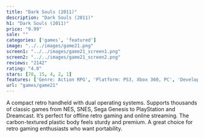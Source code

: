 ```yaml
---
title: "Dark Souls (2011)"
description: "Dark Souls (2011)"
h1: "Dark Souls (2011)"
price: "9.99"
sale: ""
categories: ['games', 'featured']
image: "../../images/game21.png"
screen1: "../../images/game21_screen1.png"
screen2: "../../images/game21_screen2.png"
reviews: "2142"
rating: "4.8"
stars: [78, 15, 4, 2, 1]
features: ['Genre: Action RPG', 'Platform: PS3, Xbox 360, PC', 'Developer: FromSoftware', 'Mode: Single-player, Online']
url: "games/game21"
---
```

A compact retro handheld with dual operating systems. Supports thousands of classic games from NES, SNES, Sega Genesis to PlayStation and Dreamcast.
It’s perfect for offline retro gaming and online streaming. The carbon-textured plastic body feels sturdy and premium. A great choice for retro gaming enthusiasts who want portability.
